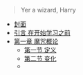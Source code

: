 > Yer a wizard, Harry

* [封面](/)
* [引言 在开始学习之前](index.md)
* [第一章 魔咒概论](1_base.md)
    * [第一节 定义](1_base.md#第一节-定义)
    * [第二节 变化](1_base.md#第二节-变化)
    * 
